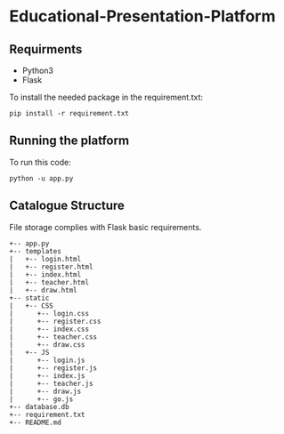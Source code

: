 # Educational-Presentation-Platform

## Requirments
* Python3
* Flask


To install the needed package in the requirement.txt:
```
pip install -r requirement.txt
```
## Running the platform
To run this code:
```
python -u app.py
```
## Catalogue Structure  
File storage complies with Flask basic requirements.
```
+-- app.py
+-- templates
|   +-- login.html
|   +-- register.html
|   +-- index.html
|   +-- teacher.html
|   +-- draw.html
+-- static
|   +-- CSS
|      +-- login.css
|      +-- register.css
|      +-- index.css
|      +-- teacher.css
|      +-- draw.css
|   +-- JS
|      +-- login.js
|      +-- register.js
|      +-- index.js
|      +-- teacher.js
|      +-- draw.js
|      +-- go.js
+-- database.db
+-- requirement.txt
+-- README.md
```
